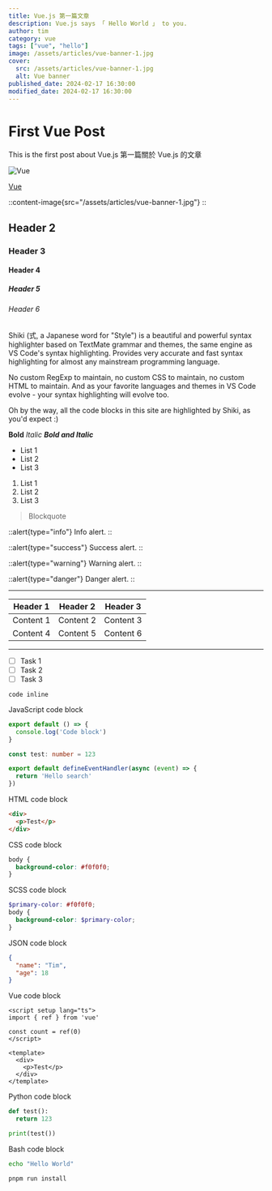 ```yaml
---
title: Vue.js 第一篇文章
description: Vue.js says 「 Hello World 」 to you.
author: tim
category: vue
tags: ["vue", "hello"]
image: /assets/articles/vue-banner-1.jpg
cover:
  src: /assets/articles/vue-banner-1.jpg
  alt: Vue banner
published_date: 2024-02-17 16:30:00
modified_date: 2024-02-17 16:30:00
---
```


# First Vue Post

This is the first post about Vue.js
第一篇關於 Vue.js 的文章

![Vue](/assets/articles/vue-banner-1.jpg)

[Vue](https://vuejs.org/)

::content-image{src="/assets/articles/vue-banner-1.jpg"}
::

## Header 2
### Header 3
#### Header 4
##### Header 5
###### Header 6

Shiki (式, a Japanese word for "Style") is a beautiful and powerful syntax highlighter based on TextMate grammar and themes, the same engine as VS Code's syntax highlighting. Provides very accurate and fast syntax highlighting for almost any mainstream programming language.

No custom RegExp to maintain, no custom CSS to maintain, no custom HTML to maintain. And as your favorite languages and themes in VS Code evolve - your syntax highlighting will evolve too.

Oh by the way, all the code blocks in this site are highlighted by Shiki, as you'd expect :)

**Bold** *Italic* ***Bold and Italic***

- List 1
- List 2
- List 3

1. List 1
2. List 2
3. List 3

> Blockquote

::alert{type="info"}
Info alert.
::

::alert{type="success"}
Success alert.
::

::alert{type="warning"}
Warning alert.
::

::alert{type="danger"}
Danger alert.
::

<!-- ::alert{type="info"}
This is an Alert component for info.
:: -->

---

| Header 1 | Header 2 | Header 3 |
| -------- | -------- | -------- |
| Content 1 | Content 2 | Content 3 |
| Content 4 | Content 5 | Content 6 |

---

- [ ] Task 1
- [ ] Task 2
- [ ] Task 3

`code inline`

JavaScript code block

```js [file.js]{4-6,7} meta-info=val
export default () => {
  console.log('Code block')
}
```

```ts [server/api/search.ts]
const test: number = 123

export default defineEventHandler(async (event) => {
  return 'Hello search'
})
```

HTML code block

```html
<div>
  <p>Test</p>
</div>
```

CSS code block

```css
body {
  background-color: #f0f0f0;
}
```

SCSS code block

```scss
$primary-color: #f0f0f0;
body {
  background-color: $primary-color;
}
```

JSON code block

```json
{
  "name": "Tim",
  "age": 18
}
```

Vue code block

```vue
<script setup lang="ts">
import { ref } from 'vue'

const count = ref(0)
</script>

<template>
  <div>
    <p>Test</p>
  </div>
</template>
```

Python code block

```python
def test():
  return 123

print(test())
```

Bash code block

```bash
echo "Hello World"

pnpm run install
```
